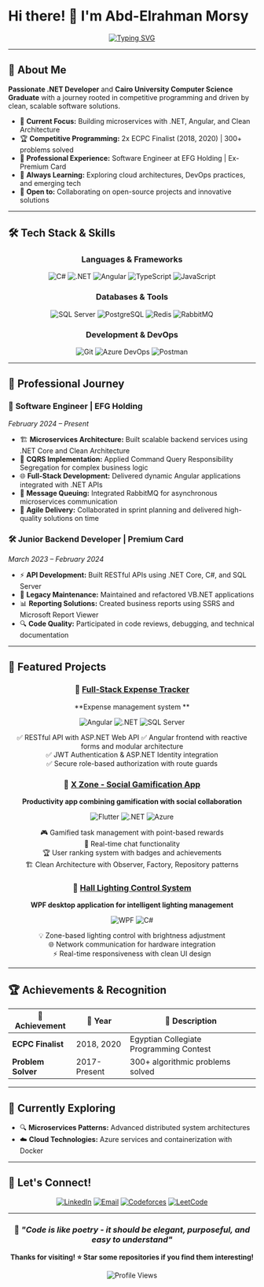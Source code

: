 # Hi there! 👋 I'm Abd-Elrahman Morsy

<div align="center">
  
[![Typing SVG](https://readme-typing-svg.herokuapp.com?font=Fira+Code&weight=500&size=24&pause=1000&color=2F81F7&center=true&vCenter=true&width=600&lines=.NET+Developer+%7C+Problem+Solver;Clean+Architecture+Enthusiast;Competitive+Programming+Veteran;Building+Scalable+Solutions)](https://git.io/typing-svg)

</div>

---

## 🚀 About Me

**Passionate .NET Developer** and **Cairo University Computer Science Graduate** with a journey rooted in competitive programming and driven by clean, scalable software solutions.

- 🎯 **Current Focus:** Building microservices with .NET, Angular, and Clean Architecture
- 🏆 **Competitive Programming:** 2x ECPC Finalist (2018, 2020) | 300+ problems solved
- 💼 **Professional Experience:** Software Engineer at EFG Holding | Ex-Premium Card
- 🌱 **Always Learning:** Exploring cloud architectures, DevOps practices, and emerging tech
- 🤝 **Open to:** Collaborating on open-source projects and innovative solutions

---

## 🛠️ Tech Stack & Skills

<div align="center">

### Languages & Frameworks
![C#](https://img.shields.io/badge/C%23-239120?style=for-the-badge&logo=c-sharp&logoColor=white)
![.NET](https://img.shields.io/badge/.NET-512BD4?style=for-the-badge&logo=dotnet&logoColor=white)
![Angular](https://img.shields.io/badge/Angular-DD0031?style=for-the-badge&logo=angular&logoColor=white)
![TypeScript](https://img.shields.io/badge/TypeScript-007ACC?style=for-the-badge&logo=typescript&logoColor=white)
![JavaScript](https://img.shields.io/badge/JavaScript-F7DF1E?style=for-the-badge&logo=javascript&logoColor=black)

### Databases & Tools
![SQL Server](https://img.shields.io/badge/SQL%20Server-CC2927?style=for-the-badge&logo=microsoft-sql-server&logoColor=white)
![PostgreSQL](https://img.shields.io/badge/PostgreSQL-336791?style=for-the-badge&logo=postgresql&logoColor=white)
![Redis](https://img.shields.io/badge/Redis-DC382D?style=for-the-badge&logo=redis&logoColor=white)
![RabbitMQ](https://img.shields.io/badge/RabbitMQ-FF6600?style=for-the-badge&logo=rabbitmq&logoColor=white)

### Development & DevOps
![Git](https://img.shields.io/badge/Git-F05032?style=for-the-badge&logo=git&logoColor=white)
![Azure DevOps](https://img.shields.io/badge/Azure%20DevOps-0078D7?style=for-the-badge&logo=azure-devops&logoColor=white)
![Postman](https://img.shields.io/badge/Postman-FF6C37?style=for-the-badge&logo=postman&logoColor=white)

</div>

---

## 🏢 Professional Journey

### 💼 **Software Engineer** | EFG Holding
*February 2024 – Present*
- 🏗️ **Microservices Architecture:** Built scalable backend services using .NET Core and Clean Architecture
- 🔄 **CQRS Implementation:** Applied Command Query Responsibility Segregation for complex business logic
- 🌐 **Full-Stack Development:** Delivered dynamic Angular applications integrated with .NET APIs
- 📨 **Message Queuing:** Integrated RabbitMQ for asynchronous microservices communication
- 🎯 **Agile Delivery:** Collaborated in sprint planning and delivered high-quality solutions on time

### 🛠️ **Junior Backend Developer** | Premium Card
*March 2023 – February 2024*
- ⚡ **API Development:** Built RESTful APIs using .NET Core, C#, and SQL Server
- 🔧 **Legacy Maintenance:** Maintained and refactored VB.NET applications
- 📊 **Reporting Solutions:** Created business reports using SSRS and Microsoft Report Viewer
- 🔍 **Code Quality:** Participated in code reviews, debugging, and technical documentation

---

## 🚀 Featured Projects

<div align="center">

### 🔹 [Full-Stack Expense Tracker](https://github.com/abdomorsi/ExpensesTrackerAPP)
**Expense management system **

![Angular](https://img.shields.io/badge/Angular-DD0031?style=flat-square&logo=angular&logoColor=white)
![.NET](https://img.shields.io/badge/.NET-512BD4?style=flat-square&logo=dotnet&logoColor=white)
![SQL Server](https://img.shields.io/badge/SQL%20Server-CC2927?style=flat-square&logo=microsoft-sql-server&logoColor=white)

✅ RESTful API with ASP.NET Web API 
✅ Angular frontend with reactive forms and modular architecture  
✅ JWT Authentication & ASP.NET Identity integration  
✅ Secure role-based authorization with route guards  

### 🔹 [X Zone - Social Gamification App](https://github.com/yourusername/x-zone)
**Productivity app combining gamification with social collaboration**

![Flutter](https://img.shields.io/badge/Flutter-02569B?style=flat-square&logo=flutter&logoColor=white)
![.NET](https://img.shields.io/badge/.NET-512BD4?style=flat-square&logo=dotnet&logoColor=white)
![Azure](https://img.shields.io/badge/Azure-0078D4?style=flat-square&logo=microsoft-azure&logoColor=white)

🎮 Gamified task management with point-based rewards  
💬 Real-time chat functionality  
🏆 User ranking system with badges and achievements  
🏗️ Clean Architecture with Observer, Factory, Repository patterns  

### 🔹 [Hall Lighting Control System](https://github.com/yourusername/lighting-control)
**WPF desktop application for intelligent lighting management**

![WPF](https://img.shields.io/badge/WPF-.NET-512BD4?style=flat-square&logo=dotnet&logoColor=white)
![C#](https://img.shields.io/badge/C%23-239120?style=flat-square&logo=c-sharp&logoColor=white)

💡 Zone-based lighting control with brightness adjustment  
🌐 Network communication for hardware integration  
⚡ Real-time responsiveness with clean UI design  

</div>

---

## 🏆 Achievements & Recognition

<div align="center">

| 🥇 Achievement | 📅 Year | 📝 Description |
|---------------|---------|----------------|
| **ECPC Finalist** | 2018, 2020 | Egyptian Collegiate Programming Contest |
| **Problem Solver** | 2017-Present | 300+ algorithmic problems solved |

</div>

---


## 🎯 Currently Exploring

- 🔍 **Microservices Patterns:** Advanced distributed system architectures
- ☁️ **Cloud Technologies:** Azure services and containerization with Docker

---

## 🤝 Let's Connect!

<div align="center">

[![LinkedIn](https://img.shields.io/badge/LinkedIn-0077B5?style=for-the-badge&logo=linkedin&logoColor=white)](https://linkedin.com/in/yourprofile)
[![Email](https://img.shields.io/badge/Email-D14836?style=for-the-badge&logo=gmail&logoColor=white)](mailto:abdomorsy389@gmail.com)
[![Codeforces](https://img.shields.io/badge/Codeforces-1F8ACB?style=for-the-badge&logo=codeforces&logoColor=white)](https://codeforces.com/profile/abdomorsy389)
[![LeetCode](https://img.shields.io/badge/LeetCode-FFA116?style=for-the-badge&logo=leetcode&logoColor=black)](https://leetcode.com/yourprofile)

</div>

---

<div align="center">

### 💭 *"Code is like poetry - it should be elegant, purposeful, and easy to understand"*

**Thanks for visiting! ⭐ Star some repositories if you find them interesting!**

![Profile Views](https://komarev.com/ghpvc/?username=yourusername&color=blueviolet&style=flat-square&label=Profile+Views)

</div>
